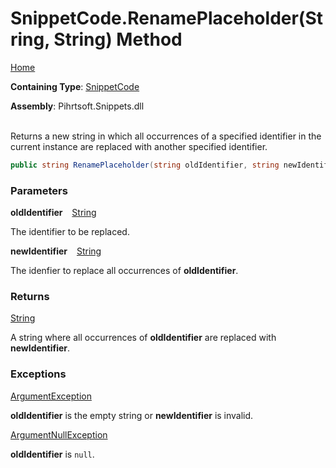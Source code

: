 # SnippetCode\.RenamePlaceholder\(String, String\) Method

[Home](../../../../README.md)

**Containing Type**: [SnippetCode](../README.md)

**Assembly**: Pihrtsoft\.Snippets\.dll

\
Returns a new string in which all occurrences of a specified identifier in the current instance are replaced with another specified identifier\.

```csharp
public string RenamePlaceholder(string oldIdentifier, string newIdentifier)
```

### Parameters

**oldIdentifier** &ensp; [String](https://docs.microsoft.com/en-us/dotnet/api/system.string)

The identifier to be replaced\.

**newIdentifier** &ensp; [String](https://docs.microsoft.com/en-us/dotnet/api/system.string)

The idenfier to replace all occurrences of **oldIdentifier**\.

### Returns

[String](https://docs.microsoft.com/en-us/dotnet/api/system.string)

A string where all occurrences of **oldIdentifier** are replaced with **newIdentifier**\.

### Exceptions

[ArgumentException](https://docs.microsoft.com/en-us/dotnet/api/system.argumentexception)

**oldIdentifier** is the empty string or **newIdentifier** is invalid\.

[ArgumentNullException](https://docs.microsoft.com/en-us/dotnet/api/system.argumentnullexception)

**oldIdentifier** is `null`\.

